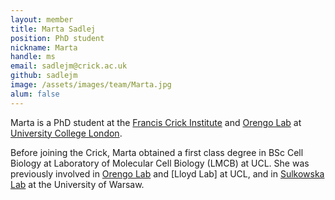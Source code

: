 ```yaml
---
layout: member
title: Marta Sadlej
position: PhD student
nickname: Marta
handle: ms
email: sadlejm@crick.ac.uk
github: sadlejm
image: /assets/images/team/Marta.jpg
alum: false
---
```

Marta is a PhD student at the [Francis Crick Institute] and [Orengo Lab] at [University College London].

Before joining the Crick, Marta obtained a first class degree in BSc Cell Biology at Laboratory of Molecular Cell Biology (LMCB) at UCL. She was previously involved in [Orengo Lab] and [Lloyd Lab] at UCL, and in [Sulkowska Lab] at the University of Warsaw. 

[Francis Crick Institute]: https://www.crick.ac.uk
[University College London]:https://www.ucl.ac.uk/
[Orengo Lab]:https://www.ucl.ac.uk/orengo-group/
[Lloyd Lab, LMCB]:https://www.ucl.ac.uk/lmcb/users/alison-lloyd
[Sulkowska Lab]:https://jsulkowska.cent.uw.edu.pl/